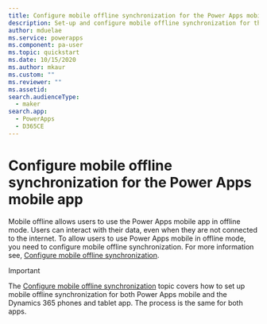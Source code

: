 ```yaml
---
title: Configure mobile offline synchronization for the Power Apps mobile app | Microsoft Docs
description: Set-up and configure mobile offline synchronization for the Power Apps mobile app
author: mduelae
ms.service: powerapps
ms.component: pa-user
ms.topic: quickstart
ms.date: 10/15/2020
ms.author: mkaur
ms.custom: ""
ms.reviewer: ""
ms.assetid: 
search.audienceType: 
  - maker
search.app: 
  - PowerApps
  - D365CE
---
```


# Configure mobile offline synchronization for the Power Apps mobile app

Mobile offline allows users to use the Power Apps mobile app in offline mode. Users can interact with their data, even when they are not connected to the internet. To allow users to use Power Apps mobile in offline mode, you need to configure mobile offline synchronization. For more information see,  [Configure mobile offline synchronization](https://docs.microsoft.com/dynamics365/mobile-app/preview-setup-mobile-offline).

> [!IMPORTANT]
> The [Configure mobile offline synchronization](https://docs.microsoft.com/dynamics365/mobile-app/preview-setup-mobile-offline) topic covers how to set up mobile offline synchronization for both Power Apps mobile and the Dynamics 365 phones and tablet app. The process is the same for both apps. 
